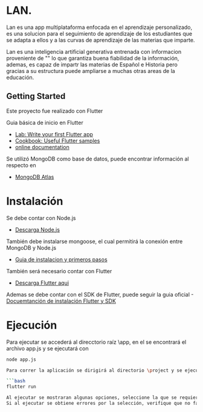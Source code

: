 # LAN. 

Lan es una app multiplataforma enfocada en el aprendizaje personalizado, es una solucion para el seguimiento de aprendizaje de los 
estudiantes que se adapta a ellos y a las curvas de aprendizaje de las materias que imparte.

Lan es una inteligencia artificial generativa entrenada con informacion proveniente de "" lo que garantiza buena fiabilidad de la información, 
ademas, es capaz de impartr las materias de Español e Historia pero gracias a su estructura puede ampliarse a muchas otras areas de la educación.

## Getting Started

Este proyecto fue realizado con Flutter

Guia básica de inicio en Flutter

- [Lab: Write your first Flutter app](https://docs.flutter.dev/get-started/codelab)
- [Cookbook: Useful Flutter samples](https://docs.flutter.dev/cookbook)
- [online documentation](https://docs.flutter.dev/)

Se utilizó MongoDB como base de datos, puede encontrar información al respecto en

- [MongoDB Atlas](https://www.mongodb.com/)

# Instalación

Se debe contar con Node.js

- [Descarga Node.js](https://nodejs.org/en)

También debe instalarse mongoose, el cual permitirá la conexión entre MongoDB y Node.js

- [Guia de instalacion y primeros pasos](https://mongoosejs.com/docs/)

También será necesario contar con Flutter

- [Descarga Flutter aqui](https://flutter.dev/?_gl=1*1encseo*_up*MQ..&gclid=CjwKCAjwo6GyBhBwEiwAzQTmcyLFM0y_cBkhcK57HxlB94nkN5O39R3Tk8K-ny7ZZXOXq_O7zuPkehoCY7AQAvD_BwE&gclsrc=aw.ds)

Ademas se debe contar con el SDK de Flutter, puede seguir la guia oficial
-[Docuemtanción de instalación Flutter y SDK](https://docs.flutter.dev/get-started/install?_gl=1*inz8by*_up*MQ..&gclid=CjwKCAjwo6GyBhBwEiwAzQTmcyLFM0y_cBkhcK57HxlB94nkN5O39R3Tk8K-ny7ZZXOXq_O7zuPkehoCY7AQAvD_BwE&gclsrc=aw.ds)

# Ejecución

Para ejecutar se accederá al direcctorio raíz \app, en el se encontrará el archivo app.js y se ejecutará con

```bash
node app.js

Para correr la aplicación se dirigirá al directorio \project y se ejecutará

```bash
flutter run

Al ejecutar se mostraran algunas opciones, seleccione la que se requiera. (Tambien puede conectar un dispositivo físico para ejecutar el programa)
Si al ejecutar se obtiene errores por la selección, verifique que no falte ningun archivo para la opción que seleccionó

